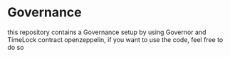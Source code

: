 # Governance
this repository contains a Governance setup by using Governor and TimeLock contract openzeppelin, if you want to use the code, feel free to do so